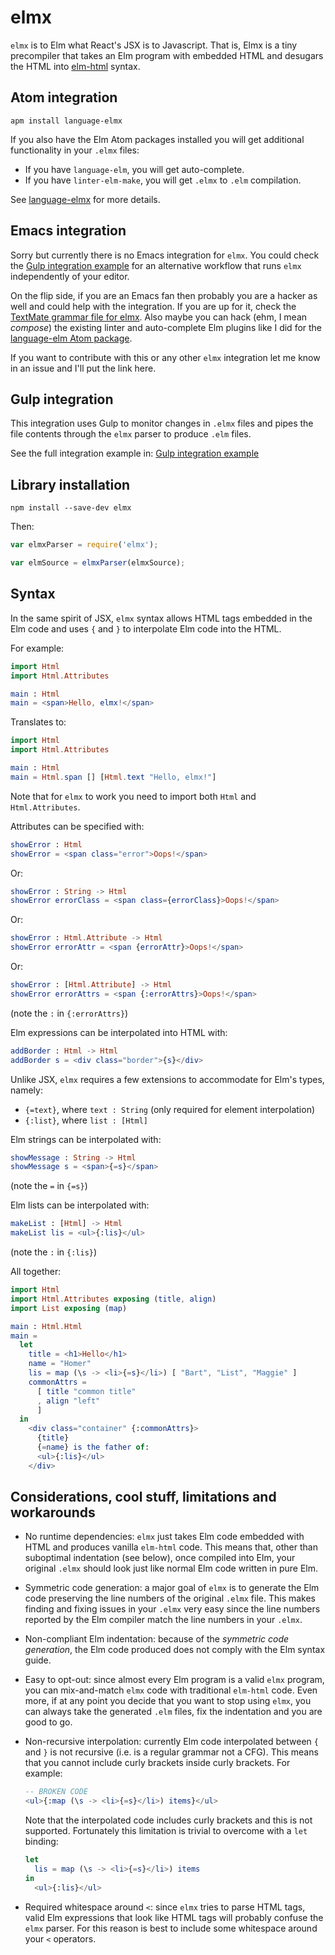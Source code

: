 elmx
====

`elmx` is to Elm what React's JSX is to Javascript. That is, Elmx is a tiny precompiler that takes an Elm program with embedded HTML and desugars the HTML into [elm-html](https://github.com/evancz/elm-html) syntax.

Atom integration
----------------

```
apm install language-elmx
```

If you also have the Elm Atom packages installed you will get additional functionality in your `.elmx` files:
 - If you have `language-elm`, you will get auto-complete.
 - If you have `linter-elm-make`, you will get `.elmx` to `.elm` compilation.

See [language-elmx](https://github.com/pzavolinsky/atom-language-elmx) for more details.

Emacs integration
-----------------

Sorry but currently there is no Emacs integration for `elmx`. You could check the [Gulp integration example](https://github.com/pzavolinsky/elmx/tree/master/example) for an alternative workflow that runs `elmx` independently of your editor.

On the flip side, if you are an Emacs fan then probably you are a hacker as well and could help with the integration. If you are up for it, check the [TextMate grammar file for elmx](https://github.com/pzavolinsky/atom-language-elmx/blob/master/grammars/elmx.cson). Also maybe you can hack (ehm, I mean *compose*) the existing linter and auto-complete Elm plugins like I did for the [language-elm Atom package](https://github.com/pzavolinsky/atom-language-elmx/blob/master/index.js).

If you want to contribute with this or any other `elmx` integration let me know in an issue and I'll put the link here.



Gulp integration
----------------
This integration uses Gulp to monitor changes in `.elmx` files and pipes the file contents through the `elmx` parser to produce `.elm` files.

See the full integration example in: [Gulp integration example](https://github.com/pzavolinsky/elmx/tree/master/example)

Library installation
--------------------

```
npm install --save-dev elmx
```

Then:

```javascript
var elmxParser = require('elmx');

var elmSource = elmxParser(elmxSource);
```


Syntax
------

In the same spirit of JSX, `elmx` syntax allows HTML tags embedded in the Elm code and uses `{` and `}` to interpolate Elm code into the HTML.

For example:

```elm
import Html
import Html.Attributes

main : Html
main = <span>Hello, elmx!</span>
```

Translates to:

```elm
import Html
import Html.Attributes

main : Html
main = Html.span [] [Html.text "Hello, elmx!"]
```

Note that for `elmx` to work you need to import both `Html` and `Html.Attributes`.


Attributes can be specified with:

```elm
showError : Html
showError = <span class="error">Oops!</span>
```

Or:

```elm
showError : String -> Html
showError errorClass = <span class={errorClass}>Oops!</span>
```

Or:

```elm
showError : Html.Attribute -> Html
showError errorAttr = <span {errorAttr}>Oops!</span>
```

Or:

```elm
showError : [Html.Attribute] -> Html
showError errorAttrs = <span {:errorAttrs}>Oops!</span>
```

(note the `:` in `{:errorAttrs}`)


Elm expressions can be interpolated into HTML with:

```elm
addBorder : Html -> Html
addBorder s = <div class="border">{s}</div>
```

Unlike JSX, `elmx` requires a few extensions to accommodate for Elm's types, namely:
  - `{=text}`, where `text : String` (only required for element interpolation)
  - `{:list}`, where `list : [Html]`

Elm strings can be interpolated with:

```elm
showMessage : String -> Html
showMessage s = <span>{=s}</span>
```

(note the `=` in `{=s}`)

Elm lists can be interpolated with:

```elm
makeList : [Html] -> Html
makeList lis = <ul>{:lis}</ul>
```

(note the `:` in `{:lis}`)

All together:

```elm
import Html
import Html.Attributes exposing (title, align)
import List exposing (map)

main : Html.Html
main =
  let
    title = <h1>Hello</h1>
    name = "Homer"
    lis = map (\s -> <li>{=s}</li>) [ "Bart", "List", "Maggie" ]
    commonAttrs =
      [ title "common title"
      , align "left"
      ]
  in
    <div class="container" {:commonAttrs}>
      {title}
      {=name} is the father of:
      <ul>{:lis}</ul>
    </div>
```

Considerations, cool stuff, limitations and workarounds
-------------------------------------------------------

  * No runtime dependencies: `elmx` just takes Elm code embedded with HTML and produces vanilla `elm-html` code. This means that, other than suboptimal indentation (see below), once compiled into Elm, your original `.elmx` should look just like normal Elm code written in pure Elm.

  * Symmetric code generation: a major goal of `elmx` is to generate the Elm code preserving the line numbers of the original `.elmx` file. This makes finding and fixing issues in your `.elmx` very easy since the line numbers reported by the Elm compiler match the line numbers in your `.elmx`.

  * Non-compliant Elm indentation: because of the *symmetric code generation*, the Elm code produced does not comply with the Elm syntax guide.

  * Easy to opt-out: since almost every Elm program is a valid `elmx` program, you can mix-and-match `elmx` code with traditional `elm-html` code. Even more, if at any point you decide that you want to stop using `elmx`, you can always take the generated `.elm` files, fix the indentation and you are good to go.

  * Non-recursive interpolation: currently Elm code interpolated between `{` and `}` is not recursive (i.e. is a regular grammar not a CFG). This means that you cannot include curly brackets inside curly brackets. For example:

    ```elm
    -- BROKEN CODE
    <ul>{:map (\s -> <li>{=s}</li>) items}</ul>
    ```

    Note that the interpolated code includes curly brackets and this is not supported. Fortunately this limitation is trivial to overcome with a `let` binding:

    ```elm
    let
      lis = map (\s -> <li>{=s}</li>) items
    in
      <ul>{:lis}</ul>
    ```

  * Required whitespace around `<`: since `elmx` tries to parse HTML tags, valid Elm expressions that look like HTML tags will probably confuse the `elmx` parser. For this reason is best to include some whitespace around your `<` operators.
